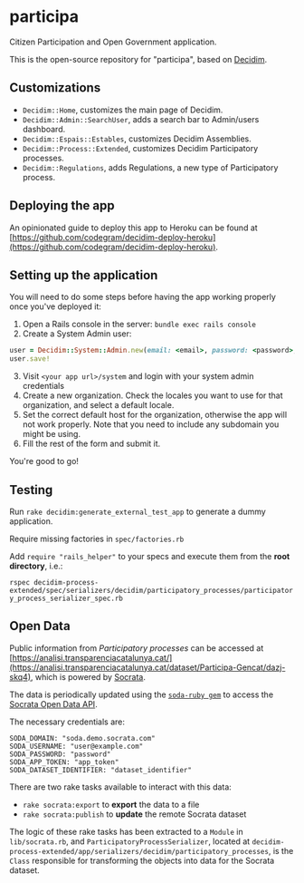 # participa

Citizen Participation and Open Government application.

This is the open-source repository for "participa", based on [Decidim](https://github.com/decidim/decidim).

## Customizations

- `Decidim::Home`, customizes the main page of Decidim.
- `Decidim::Admin::SearchUser`, adds a search bar to Admin/users dashboard.
- `Decidim::Espais::Estables`, customizes Decidim Assemblies.
- `Decidim::Process::Extended`, customizes Decidim Participatory processes.
- `Decidim::Regulations`, adds Regulations, a new type of Participatory process.

## Deploying the app

An opinionated guide to deploy this app to Heroku can be found at [https://github.com/codegram/decidim-deploy-heroku](https://github.com/codegram/decidim-deploy-heroku).

## Setting up the application

You will need to do some steps before having the app working properly once you've deployed it:

1. Open a Rails console in the server: `bundle exec rails console`
2. Create a System Admin user:
```ruby
user = Decidim::System::Admin.new(email: <email>, password: <password>, password_confirmation: <password>)
user.save!
```
3. Visit `<your app url>/system` and login with your system admin credentials
4. Create a new organization. Check the locales you want to use for that organization, and select a default locale.
5. Set the correct default host for the organization, otherwise the app will not work properly. Note that you need to include any subdomain you might be using.
6. Fill the rest of the form and submit it.

You're good to go!

## Testing

Run `rake decidim:generate_external_test_app` to generate a dummy application.

Require missing factories in `spec/factories.rb`

Add `require "rails_helper"` to your specs and execute them from the **root directory**, i.e.:

`rspec decidim-process-extended/spec/serializers/decidim/participatory_processes/participatory_process_serializer_spec.rb`

## Open Data

Public information from _Participatory processes_ can be accessed at [https://analisi.transparenciacatalunya.cat/](https://analisi.transparenciacatalunya.cat/dataset/Participa-Gencat/dazj-skq4), which is powered by [Socrata](https://socrata.com/).

The data is periodically updated using the [`soda-ruby gem`](https://github.com/socrata/soda-ruby) to access the [Socrata Open Data API](https://dev.socrata.com/).

The necessary credentials are:
```
SODA_DOMAIN: "soda.demo.socrata.com"
SODA_USERNAME: "user@example.com"
SODA_PASSWORD: "password"
SODA_APP_TOKEN: "app_token"
SODA_DATASET_IDENTIFIER: "dataset_identifier"
```

There are two rake tasks available to interact with this data:

- `rake socrata:export` to **export** the data to a file
- `rake socrata:publish` to **update** the remote Socrata dataset

The logic of these rake tasks has been extracted to a `Module` in `lib/socrata.rb`, and `ParticipatoryProcessSerializer`, located at `decidim-process-extended/app/serializers/decidim/participatory_processes`, is the `Class` responsible for transforming the objects into data for the Socrata dataset.
